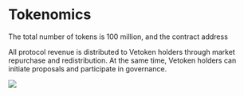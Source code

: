 # Tokenomics

The total number of tokens is 100 million, and the contract address

All protocol revenue is distributed to Vetoken holders through market repurchase and redistribution. At the same time, Vetoken holders can initiate proposals and participate in governance.

![](.gitbook/assets/2641654670734\_.pic.jpg)

